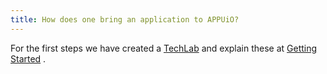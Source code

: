 ```yaml
---
title: How does one bring an application to APPUiO?
---
```


For the first steps we have created a [TechLab](https://github.com/appuio/techlab) and explain these at [Getting Started](http://docs.appuio.ch/en/latest/getting-started.html) .
